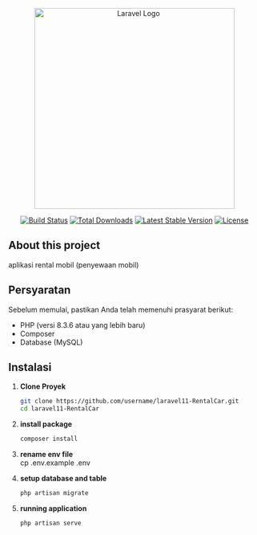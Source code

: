 <p align="center"><a href="https://laravel.com" target="_blank"><img src="https://raw.githubusercontent.com/laravel/art/master/logo-lockup/5%20SVG/2%20CMYK/1%20Full%20Color/laravel-logolockup-cmyk-red.svg" width="400" alt="Laravel Logo"></a></p>

<p align="center">
<a href="https://github.com/laravel/framework/actions"><img src="https://github.com/laravel/framework/workflows/tests/badge.svg" alt="Build Status"></a>
<a href="https://packagist.org/packages/laravel/framework"><img src="https://img.shields.io/packagist/dt/laravel/framework" alt="Total Downloads"></a>
<a href="https://packagist.org/packages/laravel/framework"><img src="https://img.shields.io/packagist/v/laravel/framework" alt="Latest Stable Version"></a>
<a href="https://packagist.org/packages/laravel/framework"><img src="https://img.shields.io/packagist/l/laravel/framework" alt="License"></a>
</p>

## About this project

aplikasi rental mobil (penyewaan mobil)

## Persyaratan

Sebelum memulai, pastikan Anda telah memenuhi prasyarat berikut:

-   PHP (versi 8.3.6 atau yang lebih baru)
-   Composer
-   Database (MySQL)

## Instalasi

1. **Clone Proyek**
    ```bash
    git clone https://github.com/username/laravel11-RentalCar.git
    cd laravel11-RentalCar
    ```
2. **install package**
    ```bash
    composer install
    ```
3. **rename env file**
   <br> cp .env.example .env

4. **setup database and table**
    ```bash
    php artisan migrate
    ```
5. **running application**
    ```bash
    php artisan serve
    ```
